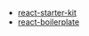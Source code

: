 - [react-starter-kit](https://github.com/kriasoft/react-starter-kit)
- [react-boilerplate](https://github.com/react-boilerplate/react-boilerplate)
